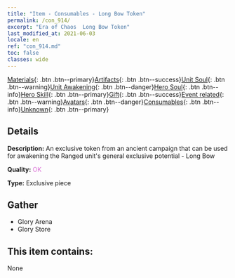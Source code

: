 ```yaml
---
title: "Item - Consumables - Long Bow Token"
permalink: /con_914/
excerpt: "Era of Chaos  Long Bow Token"
last_modified_at: 2021-06-03
locale: en
ref: "con_914.md"
toc: false
classes: wide
---
```

 [Materials](/Items/){: .btn .btn--primary}[Artifacts](/Items/Artifacts/){: .btn .btn--success}[Unit Soul](/Items/UnitSoul/){: .btn .btn--warning}[Unit Awakening](/Items/UnitAwakening/){: .btn .btn--danger}[Hero Soul](/Items/HeroSoul/){: .btn .btn--info}[Hero Skill](/Items/HeroSkill/){: .btn .btn--primary}[Gift](/Items/Gift/){: .btn .btn--success}[Event related](/Items/Events/){: .btn .btn--warning}[Avatars](/Items/Avatars/){: .btn .btn--danger}[Consumables](/Items/Consumables/){: .btn .btn--info}[Unknown](/Items/Unknown/){: .btn .btn--primary}

## Details
 **Description:** An exclusive token from an ancient campaign that can be used for awakening the Ranged unit's general exclusive potential - Long Bow

 **Quality:** <span style="color: #DA70D6">OK</span>

 **Type:** Exclusive piece

## Gather

*    Glory Arena 
*    Glory Store 

## This item contains:

  None

